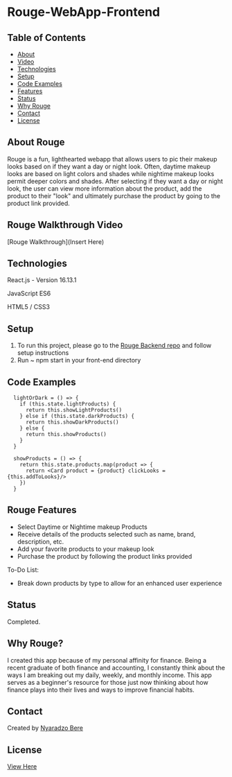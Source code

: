 # Rouge-WebApp-Frontend


## Table of Contents
* [About](#about-rouge)
* [Video](#rouge-walkthrough-video)
* [Technologies](#technologies)
* [Setup](#setup)
* [Code Examples](#code-examples)
* [Features](#rouge-features)
* [Status](#status)
* [Why Rouge](#why-rouge)
* [Contact](#contact)
* [License](#license)

## About Rouge
Rouge is a fun, lighthearted webapp that allows users to pic their makeup looks based on if they want a day or night look. Often, daytime makeup looks are based on light colors and shades while nightime makeup looks permit deeper colors and shades. After selecting if they want a day or night look, the user can view more information about the product, add the product to their "look" and ultimately purchase the product by going to the product link provided. 


## Rouge Walkthrough Video
[Rouge Walkthrough](Insert Here)

## Technologies
React.js - Version 16.13.1

JavaScript ES6

HTML5 / CSS3

## Setup

1. To run this project, please go to the [Rouge Backend repo](https://github.com/NyaradzoUBere/Rouge-Backend) and follow setup instructions
2. Run ~ npm start in your front-end directory

## Code Examples

```
  lightOrDark = () => {
    if (this.state.lightProducts) {
      return this.showLightProducts()
    } else if (this.state.darkProducts) {
      return this.showDarkProducts()
    } else {
      return this.showProducts()
    }
  }
```
```
  showProducts = () => {
    return this.state.products.map(product => {
      return <Card product = {product} clickLooks = {this.addToLooks}/>
    })
  }
```
## Rouge Features
* Select Daytime or Nightime makeup Products
* Receive details of the products selected such as name, brand, description, etc.
* Add your favorite products to your makeup look
* Purchase the product by following the product links provided


To-Do List:
* Break down products by type to allow for an enhanced user experience

## Status
Completed.

## Why Rouge?
I created this app because of my personal affinity for finance. Being a recent graduate of both finance and accounting, I constantly think about the ways I am breaking out my daily, weekly, and monthly income. This app serves as a beginner's resource for those just now thinking about how finance plays into their lives and ways to improve financial habits.

## Contact
Created by [Nyaradzo Bere](http://www.linkedin.com/in/nyaradzo-bere)

## License
[View Here](License.txt)
